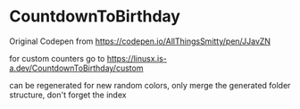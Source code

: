 # CountdownToBirthday
Original Codepen from https://codepen.io/AllThingsSmitty/pen/JJavZN

for custom counters go to https://linusx.is-a.dev/CountdownToBirthday/custom
  
can be regenerated for new random colors, only merge the generated folder structure, don't forget the index
